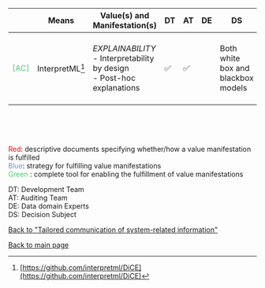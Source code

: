 |       | Means  | Value(s) and Manifestation(s)| DT|AT | DE | DS | Application (model) | Approach | Visual elements | Additional details
| ----------- |  --------------------------- | ---------------  |------------------------------|-------------| ----------------------|----------------------|----------------------------|--------------------|------------------------|--------------------------------- |
<span style="color:#50C878">[AC]</span> | InterpretML[^26]| *EXPLAINABILITY* <br> - Interpretability by design<br> - Post-hoc explanations  |✅ |✅ | | Both white box and blackbox models| || - Bar charts <br> - Line charts<br> - Decision trees  | |


<br>
<br>
<br>

<span style="color:red">Red</span>: descriptive documents specifying whether/how a value manifestation is fulfilled<br>
<span style="color:#6495ED">Blue</span>: strategy for fulfilling value manifestations<br>
<span style="color:#50C878">Green</span> : complete tool for enabling the fulfillment of value manifestations <br>

DT: Development Team <br>
AT: Auditing Team <br>
DE: Data domain Experts <br>
DS: Decision Subject<br>

[^26]: [https://github.com/interpretml/DiCE](https://github.com/interpretml/DiCE)

[Back to "Tailored communication of system-related information"](../Table3A.md)

[Back to main page](../index.md)